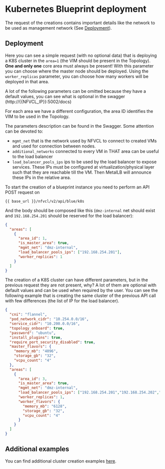 # Kubernetes Blueprint deployment
The request of the creations contains important details like the network to be used as management network (See [Deployment](#deployment)).

## Deployment
Here you can see a simple request (with no optional data) that is deploying a K8S cluster in the `area=1` (the VIM should be present in the Topology).
**One and only one** core area must always be present! With this parameter you can choose where the master node should be deployed. 
Using the `worker_replicas` parameter, you can choose how many workers will be deployed in that area.

A lot of the following parameters can be omitted because they have a default values, you can see what is optional in the swagger (http://{{NFVCL_IP}}:5002/docs)

For each area we have a different configuration, the area ID identifies the VIM to be used in the Topology.

The parameters description can be found in the Swagger. Some attention can be devoted to:
- `mgmt_net` that is the network used by NFVCL to connect to created VMs and used for connection between nodes.
- `additional_networks` connected to every VM in THAT area can be useful to the load balancer
- `load_balancer_pools_ips` ips to be used by the load balancer to expose services. These IPs must be configured 
at virtualization/physical layer such that they are reachable till the VM. Then MetalLB will announce these IPs in the
relative area.

To start the creation of a blueprint instance you need to perform an API POST request on
```
{{ base_url }}/nfvcl/v2/api/blue/k8s
```
And the body should be composed like this (`dmz-internal` net should exist and `192.168.254.201` should be reserved for the load balancer):
```json
{
  "areas": [
    {
      "area_id": 1,
      "is_master_area": true,
      "mgmt_net": "dmz-internal",
      "load_balancer_pools_ips": ["192.168.254.201"],
      "worker_replicas": 1
    }
  ]
}
```

The creation of a K8S cluster can have different parameters, but in the previous request they are not present, why?
A lot of them are optional with default values and can be used when required by the user. You can see the following example that is creating the
same cluster of the previous API call with few differences (the list of IP for the load balancer).

```json
{
  "cni": "flannel",
  "pod_network_cidr": "10.254.0.0/16",
  "service_cidr": "10.200.0.0/16",
  "topology_onboard": true,
  "password": "ubuntu",
  "install_plugins": true,
  "require_port_security_disabled": true,
  "master_flavors": {
    "memory_mb": "4096",
    "storage_gb": "32",
    "vcpu_count": "4"
  },
  "areas": [
    {
      "area_id": 3,
      "is_master_area": true,
      "mgmt_net": "dmz-internal",
      "load_balancer_pools_ips": ["192.168.254.201","192.168.254.202","192.168.254.203","192.168.254.204","192.168.254.205","192.168.254.206","192.168.254.207","192.168.254.208"],
      "worker_replicas": 1,
      "worker_flavors": {
        "memory_mb": "6128",
        "storage_gb": "32",
        "vcpu_count": "4"
      }
    }
  ]
}
```

## Additional examples
You can find additional cluster creation examples [here](/blueprints/k8s/k8s_request_examples.md).
